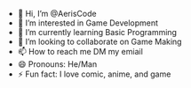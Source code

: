- 👋 Hi, I’m @AerisCode
- 👀 I’m interested in Game Development
- 🌱 I’m currently learning Basic Programming
- 💞️ I’m looking to collaborate on Game Making
- 📫 How to reach me DM my emiail
- 😄 Pronouns: He/Man
- ⚡ Fun fact: I love comic, anime, and game

<!---
AerisCode/AerisCode is a ✨ special ✨ repository because its `README.md` (this file) appears on your GitHub profile.
You can click the Preview link to take a look at your changes.
--->
